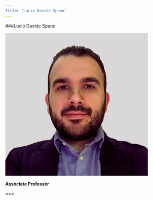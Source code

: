 ```yaml
---
title: 'Lucio Davide Spano'
---
```


###Lucio Davide Spano

<img src="img/davide.png" alt="Picture of Lucio Davide Spano" style="height: 450px">

**Associate Professor**

===